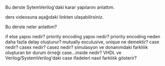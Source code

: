 Bu derste SytemVerilog'daki karar yapılarını anlattım.

ders videosuna aşağıdaki linkten ulaşabilirsiniz.


Bu derste neler anlattım?

if else yapısı nedir?
priority encoding yapısı nedir?
priority encoding neden daha fazla delay oluşturur?
mutually exculusive, unique ne demektir?
case nedir?
casex nedir?
casez nedir?
simulasyon ve donanımdaki farklılık oluşturan bir durum örneği
case...inside nedir?
VHDL ve Verilog/SystemVerilog'daki case ifadeleri nasıl farklılık gösterir?
